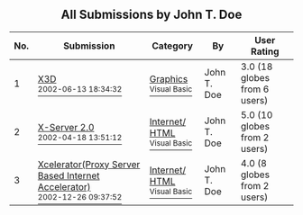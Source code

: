 ﻿<div align="center">

## All Submissions by John T\. Doe

</div>

No.  | Submission | Category | By   | User Rating
---- | ---------- | -------- | ---- | -----------
1 | [X3D<br /><sup>2002-06-13 18:34:32</sup>](https://github.com/Planet-Source-Code/john-t-doe-x3d__1-35826) | [Graphics<br /><sup>Visual Basic</sup>](../ByCategory/graphics__1-46.md) | John T\. Doe | 3.0 (18 globes from 6 users)
2 | [X\-Server 2\.0<br /><sup>2002-04-18 13:51:12</sup>](https://github.com/Planet-Source-Code/john-t-doe-x-server-2-0__1-33891) | [Internet/ HTML<br /><sup>Visual Basic</sup>](../ByCategory/internet-html__1-34.md) | John T\. Doe | 5.0 (10 globes from 2 users)
3 | [Xcelerator\(Proxy Server Based Internet Accelerator\)<br /><sup>2002-12-26 09:37:52</sup>](https://github.com/Planet-Source-Code/john-t-doe-xcelerator-proxy-server-based-internet-accelerator__1-41879) | [Internet/ HTML<br /><sup>Visual Basic</sup>](../ByCategory/internet-html__1-34.md) | John T\. Doe | 4.0 (8 globes from 2 users)
